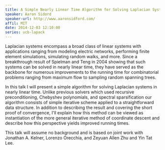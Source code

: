 ```yaml
---
title: A Simple Nearly Linear Time Algorithm for Solving Laplacian Systems
speaker: Aaron Sidord
speaker-url: http://www.aaronsidford.com/
affil: MIT
date: 2014-12-03 12:10:00
series: ucb-lapack
---
```


Laplacian systems encompass a broad class of linear systems with applications
ranging from modeling electric networks, performing finite element simulations,
simulating random walks, and more. Since a breakthrough result of Spielman and
Teng in 2004 showing that such systems can be solved in nearly linear time,
they have served as the backbone for numerous improvements to the running time
for combinatorial problems ranging from maximum flow to sampling random
spanning trees.

In this talk I will present a simple algorithm for solving Laplacian systems in
nearly linear time. Unlike previous solvers which used recursive
preconditioning, Chebyshev polynomials, and spectral sparsification our
algorithm consists of simple iterative scheme applied to a straightforward data
structure. In addition to describing the result and covering the short proof of
convergence, I'll explain how this method can be viewed as instantiation of the
more general iterative method of coordinate descent and describe how this
perspective yields improved running times.

This talk will assume no background and is based on joint work with Jonathan A.
Kelner, Lorenzo Orecchia, and Zeyuan Allen Zhu  and Yin Tat Lee.

